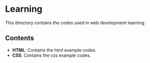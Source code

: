 # Learning

This directory contains the codes used in web development learning.

## Contents

- **HTML**: Contains the html example codes.
- **CSS**: Contains the css example codes.
